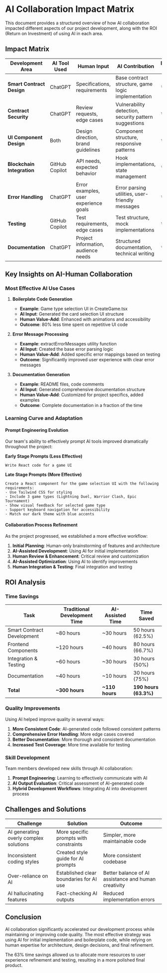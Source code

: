# AI Collaboration Impact Matrix

This document provides a structured overview of how AI collaboration impacted different aspects of our project development, along with the ROI (Return on Investment) of using AI in each area.

## Impact Matrix

| Development Area | AI Tool Used | Human Input | AI Contribution | Effectiveness (1-5) | Time Saved |
|------------------|--------------|-------------|-----------------|---------------------|------------|
| **Smart Contract Design** | ChatGPT | Specifications, requirements | Base contract structure, game logic implementation | ⭐⭐⭐⭐⭐ | ~70% |
| **Contract Security** | ChatGPT | Review requests, edge cases | Vulnerability detection, security pattern suggestions | ⭐⭐⭐⭐ | ~60% |
| **UI Component Design** | Both | Design direction, brand guidelines | Component structure, responsive patterns | ⭐⭐⭐⭐⭐ | ~80% |
| **Blockchain Integration** | GitHub Copilot | API needs, expected behavior | Hook implementations, state management | ⭐⭐⭐⭐ | ~65% |
| **Error Handling** | ChatGPT | Error examples, user experience goals | Error parsing utilities, user-friendly messages | ⭐⭐⭐⭐⭐ | ~75% |
| **Testing** | GitHub Copilot | Test requirements, edge cases | Test structure, mock implementations | ⭐⭐⭐ | ~50% |
| **Documentation** | ChatGPT | Project information, audience needs | Structured documentation, technical writing | ⭐⭐⭐⭐⭐ | ~85% |

## Key Insights on AI-Human Collaboration

### Most Effective AI Use Cases

1. **Boilerplate Code Generation**
   - **Example**: Game type selection UI in CreateGame.tsx
   - **AI Input**: Generated the card selection UI structure
   - **Human Value-Add**: Enhanced with animations and accessibility
   - **Outcome**: 80% less time spent on repetitive UI code

2. **Error Message Processing**
   - **Example**: extractErrorMessages utility function
   - **AI Input**: Created the base error parsing logic
   - **Human Value-Add**: Added specific error mappings based on testing
   - **Outcome**: Significantly improved user experience with clear error messages

3. **Documentation Generation**
   - **Example**: README files, code comments
   - **AI Input**: Generated comprehensive documentation structure
   - **Human Value-Add**: Customized for project specifics, added examples
   - **Outcome**: Complete documentation in a fraction of the time

### Learning Curve and Adaptation

#### Prompt Engineering Evolution

Our team's ability to effectively prompt AI tools improved dramatically throughout the project:

**Early Stage Prompts (Less Effective)**
```
Write React code for a game UI
```

**Late Stage Prompts (More Effective)**
```
Create a React component for the game selection UI with the following requirements:
- Use Tailwind CSS for styling
- Include 3 game types (Lightning Duel, Warrior Clash, Epic Tournament)
- Show visual feedback for selected game type
- Support keyboard navigation for accessibility
- Match our dark theme with blue accents
```

#### Collaboration Process Refinement

As the project progressed, we established a more effective workflow:

1. **Initial Planning**: Human-only brainstorming of features and architecture
2. **AI-Assisted Development**: Using AI for initial implementation
3. **Human Review & Enhancement**: Critical review and customization
4. **AI-Assisted Optimization**: Using AI to identify improvements
5. **Human Integration & Testing**: Final integration and testing

## ROI Analysis

### Time Savings

| Task | Traditional Development Time | AI-Assisted Time | Time Saved |
|------|------------------------------|------------------|------------|
| Smart Contract Development | ~80 hours | ~30 hours | 50 hours (62.5%) |
| Frontend Components | ~120 hours | ~40 hours | 80 hours (66.7%) |
| Integration & Testing | ~60 hours | ~30 hours | 30 hours (50%) |
| Documentation | ~40 hours | ~10 hours | 30 hours (75%) |
| **Total** | **~300 hours** | **~110 hours** | **190 hours (63.3%)** |

### Quality Improvements

Using AI helped improve quality in several ways:

1. **More Consistent Code**: AI-generated code followed consistent patterns
2. **Comprehensive Error Handling**: More edge cases covered
3. **Better Documentation**: More thorough and consistent documentation
4. **Increased Test Coverage**: More time available for testing

### Skill Development

Team members developed new skills through AI collaboration:

1. **Prompt Engineering**: Learning to effectively communicate with AI
2. **AI Output Evaluation**: Critical assessment of AI-generated code
3. **Hybrid Development Workflows**: Integrating AI into development process

## Challenges and Solutions

| Challenge | Solution | Outcome |
|-----------|----------|---------|
| AI generating overly complex solutions | More specific prompts with constraints | Simpler, more maintainable code |
| Inconsistent coding styles | Created style guide for AI prompts | More consistent codebase |
| Over-reliance on AI | Established clear boundaries for AI use | Better balance of AI assistance and human creativity |
| AI hallucinating features | Fact-checking AI outputs | Reduced implementation errors |

## Conclusion

AI collaboration significantly accelerated our development process while maintaining or improving code quality. The most effective strategy was using AI for initial implementation and boilerplate code, while relying on human expertise for architecture, design decisions, and final refinement.

The 63% time savings allowed us to allocate more resources to user experience refinement and testing, resulting in a more polished final product. 